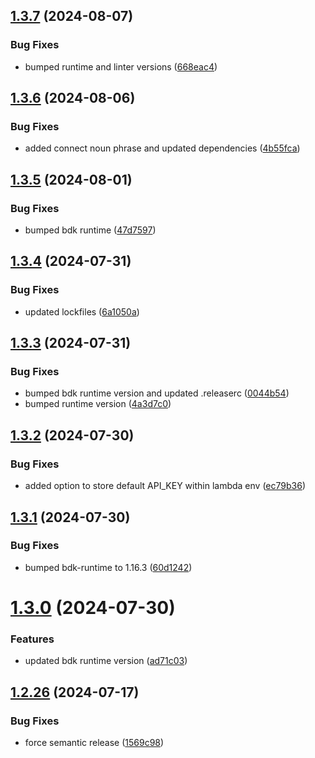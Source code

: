 ## [1.3.7](https://github.com/kognitos/book-openweather/compare/v1.3.6...v1.3.7) (2024-08-07)


### Bug Fixes

* bumped runtime and linter versions ([668eac4](https://github.com/kognitos/book-openweather/commit/668eac4510b6de50eb121bc67ad8a04559e1a861))

## [1.3.6](https://github.com/kognitos/book-openweather/compare/v1.3.5...v1.3.6) (2024-08-06)


### Bug Fixes

* added connect noun phrase and updated dependencies ([4b55fca](https://github.com/kognitos/book-openweather/commit/4b55fca2f47d746e76edb523f5b7d275198a6efb))

## [1.3.5](https://github.com/kognitos/book-openweather/compare/v1.3.4...v1.3.5) (2024-08-01)


### Bug Fixes

* bumped bdk runtime ([47d7597](https://github.com/kognitos/book-openweather/commit/47d7597894e3faf9fe43091524e1c96b763d38bb))

## [1.3.4](https://github.com/kognitos/book-openweather/compare/v1.3.3...v1.3.4) (2024-07-31)


### Bug Fixes

* updated lockfiles ([6a1050a](https://github.com/kognitos/book-openweather/commit/6a1050a49155f86119e8f607ae81e8841cec7508))

## [1.3.3](https://github.com/kognitos/book-openweather/compare/v1.3.2...v1.3.3) (2024-07-31)


### Bug Fixes

* bumped bdk runtime version and updated .releaserc ([0044b54](https://github.com/kognitos/book-openweather/commit/0044b54fb4b65e06bc9c587d1c0957a4e072a274))
* bumped runtime version ([4a3d7c0](https://github.com/kognitos/book-openweather/commit/4a3d7c02aa71879305f95424dcdb42c45b21ad7f))

## [1.3.2](https://github.com/kognitos/book-openweather/compare/v1.3.1...v1.3.2) (2024-07-30)


### Bug Fixes

* added option to store default API_KEY within lambda env ([ec79b36](https://github.com/kognitos/book-openweather/commit/ec79b36936995f19640ce4129fcb3d9a0f857f95))

## [1.3.1](https://github.com/kognitos/book-openweather/compare/v1.3.0...v1.3.1) (2024-07-30)


### Bug Fixes

* bumped bdk-runtime to 1.16.3 ([60d1242](https://github.com/kognitos/book-openweather/commit/60d1242eb78ceb52c612ff0d037a0572eab08d29))

# [1.3.0](https://github.com/kognitos/book-openweather/compare/v1.2.26...v1.3.0) (2024-07-30)


### Features

* updated bdk runtime version ([ad71c03](https://github.com/kognitos/book-openweather/commit/ad71c0358c878b4b711748558e801819047a194a))

## [1.2.26](https://github.com/kognitos/book-openweather/compare/v1.2.25...v1.2.26) (2024-07-17)


### Bug Fixes

* force semantic release ([1569c98](https://github.com/kognitos/book-openweather/commit/1569c985be3a67120edb07de1aea5dad1bc61df6))
